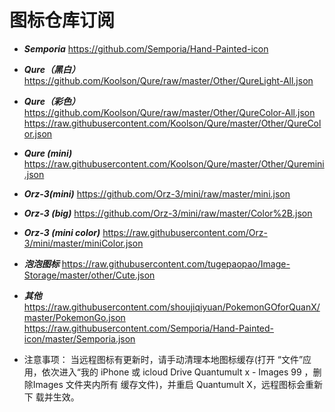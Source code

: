 # 图标仓库订阅

* ***Semporia*** https://github.com/Semporia/Hand-Painted-icon
* ***Qure（黑白）*** https://github.com/Koolson/Qure/raw/master/Other/QureLight-All.json
* ***Qure（彩色）*** https://github.com/Koolson/Qure/raw/master/Other/QureColor-All.json https://raw.githubusercontent.com/Koolson/Qure/master/Other/QureColor.json
* ***Qure (mini)*** https://raw.githubusercontent.com/Koolson/Qure/master/Other/Quremini.json
* ***Orz-3(mini)*** https://github.com/Orz-3/mini/raw/master/mini.json
* ***Orz-3 (big)*** https://github.com/Orz-3/mini/raw/master/Color%2B.json
* ***Orz-3 (mini color)*** https://raw.githubusercontent.com/Orz-3/mini/master/miniColor.json
* ***泡泡图标*** https://raw.githubusercontent.com/tugepaopao/Image-Storage/master/other/Cute.json
* ***其他*** 
https://raw.githubusercontent.com/shoujiqiyuan/PokemonGOforQuanX/master/PokemonGo.json
https://raw.githubusercontent.com/Semporia/Hand-Painted-icon/master/Semporia.json

* 注意事项：
当远程图标有更新时，请手动清理本地图标缓存(打开
“文件”应用，依次进入“我的 iPhone 或 icloud Drive
Quantumult x - Images
99
，删除Images 文件夹内所有
缓存文件)，并重启 Quantumult X，远程图标会重新下
载并生效。
